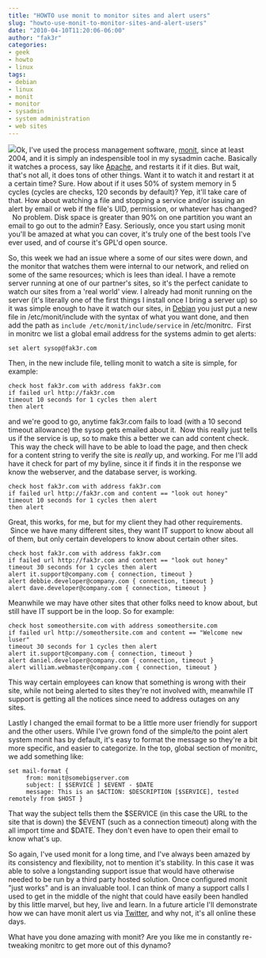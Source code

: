 ```yaml
---
title: "HOWTO use monit to monitor sites and alert users"
slug: "howto-use-monit-to-monitor-sites-and-alert-users"
date: "2010-04-10T11:20:06-06:00"
author: "fak3r"
categories:
- geek
- howto
- linux
tags:
- debian
- linux
- monit
- monitor
- sysadmin
- system administration
- web sites
---
```


[![](http://fak3r.com/wp-content/uploads/2010/04/monit_banner.png)](http://fak3r.com/wp-content/uploads/2010/04/monit_banner.png)Ok, I've used the process management software, [monit](http://mmonit.com/monit), since at least 2004, and it is simply an indespensible tool in my sysadmin cache.  Basically it watches a process, say like [Apache](http://httpd.apache.org/), and restarts it if it dies.  But wait, that's not all, it does tons of other things.  Want it to watch it and restart it at a certain time?  Sure.  How about if it uses 50% of system memory in 5 cycles (cycles are checks, 120 seconds by default)?  Yep, it'll take care of that.  How about watching a file and stopping a service and/or issuing an alert by email or web if the file's UID, permission, or whatever has changed?   No problem.  Disk space is greater than 90% on one partition you want an email to go out to the admin?  Easy.  Seriously, once you start using monit you'll be amazed at what you can cover, it's truly one of the best tools I've ever used, and of course it's GPL'd open source.

So, this week we had an issue where a some of our sites were down, and the monitor that watches them were internal to our network, and relied on some of the same resources; which is lees than ideal.  I have a remote server running at one of our partner's sites, so it's the perfect canidate to watch our sites from a 'real world' view.<!-- more --> I already had monit running on the server (it's literally one of the first things I install once I bring a server up) so it was simple enough to have it watch our sites, in [Debian](http://www.debian.org/) you just put a new file in /etc/monit/include with the syntax of what you want done, and then add the path as `include /etc/monit/include/service` in /etc/monitrc.  First in monitrc we list a global email address for the systems admin to get alerts:

    
    set alert sysop@fak3r.com


Then, in the new include file, telling monit to watch a site is simple, for example:

    
    check host fak3r.com with address fak3r.com
    if failed url http://fak3r.com
    timeout 10 seconds for 1 cycles then alert
    then alert


and we're good to go, anytime fak3r.com fails to load (with a 10 second timeout allowance) the sysop gets emailed about it.  Now this really just tells us if the service is up, so to make this a better we can add content check.  This way the check will have to be able to load the page, and then check for a content string to verify the site is *really* up, and working.  For me I'll add have it check for part of my byline, since it if finds it in the response we know the webserver, and the database server, is working.

    
    check host fak3r.com with address fak3r.com
    if failed url http://fak3r.com and content == "look out honey"
    timeout 10 seconds for 1 cycles then alert
    then alert


Great, this works, for me, but for my client they had other requirements.  Since we have many different sites, they want IT support to know about all of them, but only certain developers to know about certain other sites.

    
    check host fak3r.com with address fak3r.com
    if failed url http://fak3r.com and content == "look out honey"
    timeout 30 seconds for 1 cycles then alert
    alert it.support@company.com { connection, timeout }
    alert debbie.developer@company.com { connection, timeout }
    alert dave.developer@company.com { connection, timeout }


Meanwhile we may have other sites that other folks need to know about, but still have IT support be in the loop.  So for example:

    
    check host someothersite.com with address someothersite.com
    if failed url http://someothersite.com and content == "Welcome new  luser"
    timeout 30 seconds for 1 cycles then alert
    alert it.support@company.com { connection, timeout }
    alert daniel.developer@company.com { connection, timeout }
    alert william.webmaster@company.com { connection, timeout }


This way certain employees can know that something is wrong with their site, while not being alerted to sites they're not involved with, meanwhile IT support is getting all the notices since need to address outages on any sites.

Lastly I changed the email format to be a little more user friendly for support and the other users.  While I've grown fond of the simple/to the point alert system monit has by default, it's easy to format the message so they're a bit more specific, and easier to categorize.  In the top, global section of monitrc, we add something like:

    
    set mail-format {
         from: monit@somebigserver.com
         subject: [ $SERVICE ] $EVENT - $DATE
         message: This is an $ACTION: $DESCRIPTION [$SERVICE], tested remotely from $HOST }


That way the subject tells them the $SERVICE (in this case the URL to the site that is down) the $EVENT (such as a connection timeout) along with the all import time and $DATE.  They don't even have to open their email to know what's up.

So again, I've used monit for a long time, and I've always been amazed by its consistency and flexibility, not to mention it's stability.  In this case it was able to solve a longstanding support issue that would have otherwise needed to be run by a third party hosted solution.  Once configured monit "just works" and is an invaluable tool.  I can think of many a support calls I used to get in the middle of the night that could have easily been handled by this little marvel, but hey, live and learn.  In a future article I'll demonstrate how we can have monit alert us via [Twitter](http://www.twitter.com/), and why not, it's all online these days.

What have you done amazing with monit?  Are you like me in constantly re-tweaking monitrc to get more out of this dynamo?
